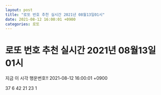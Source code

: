 ```yaml
---
layout: post
title: "로또 번호 추천 실시간 2021년 08월13일01시"
date: 2021-08-12 16:00:01 +0900
categories: 로또
---
```


# 로또 번호 추천 실시간 2021년 08월13일01시

지금 이 시각 행운번호!! 2021-08-12 16:00:01 +0900

 37  6  42  21  23  1 

